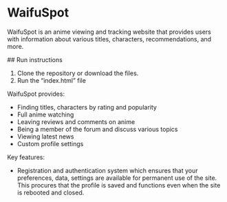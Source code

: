 # **WaifuSpot**
WaifuSpot is an anime viewing and tracking website that provides users with information about various titles, characters, recommendations, and more.

\#\# Run instructions
1.	Clone the repository or download the files.
2.	Run the “index.html” file

WaifuSpot provides:
-	Finding titles, characters by rating and popularity
-	Full anime watching
-	Leaving reviews and comments on anime
-	Being a member of the forum and discuss various topics
-	Viewing latest news
-	Сustom profile settings

Key features:
-	Registration and authentication system which ensures that your preferences, data, settings are available for permanent use of the site. This procures that the profile is saved and functions even when the site is rebooted and closed.
